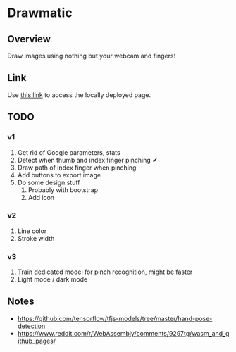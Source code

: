 # Drawmatic

## Overview

Draw images using nothing but your webcam and fingers!

## Link

Use [this link](http://127.0.0.1:5500/dist/index.html?model=mediapipe_hands) to access the locally deployed page.

## TODO

### v1

1. Get rid of Google parameters, stats
1. Detect when thumb and index finger pinching ✔
1. Draw path of index finger when pinching
1. Add buttons to export image
1. Do some design stuff
   1. Probably with bootstrap
   1. Add icon

### v2

1. Line color
1. Stroke width

### v3

1. Train dedicated model for pinch recognition, might be faster
1. Light mode / dark mode

## Notes

- https://github.com/tensorflow/tfjs-models/tree/master/hand-pose-detection
- https://www.reddit.com/r/WebAssembly/comments/9297tg/wasm_and_github_pages/
